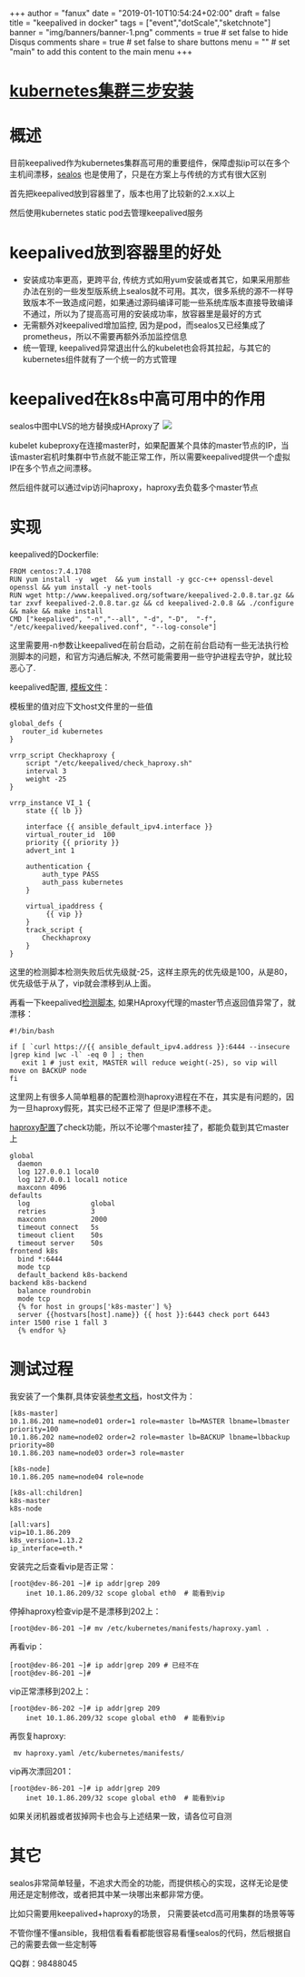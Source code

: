 +++
author = "fanux"
date = "2019-01-10T10:54:24+02:00"
draft = false
title = "keepalived in docker"
tags = ["event","dotScale","sketchnote"]
banner = "img/banners/banner-1.png"
comments = true     # set false to hide Disqus comments
share = true        # set false to share buttons
menu = ""           # set "main" to add this content to the main menu
+++

# [kubernetes集群三步安装](https://sealyun.com/pro/products/)

# 概述
目前keepalived作为kubernetes集群高可用的重要组件，保障虚拟ip可以在多个主机间漂移，[sealos](https://github.com/fanux/sealos) 也是使用了，只是在方案上与传统的方式有很大区别

首先把keepalived放到容器里了，版本也用了比较新的2.x.x以上

然后使用kubernetes static pod去管理keepalived服务
 
# keepalived放到容器里的好处
* 安装成功率更高，更跨平台, 传统方式如用yum安装或者其它，如果采用那些办法在别的一些发型版系统上sealos就不可用。其次，很多系统的源不一样导致版本不一致造成问题，如果通过源码编译可能一些系统库版本直接导致编译不通过，所以为了提高高可用的安装成功率，放容器里是最好的方式
* 无需额外对keepalived增加监控, 因为是pod，而sealos又已经集成了prometheus，所以不需要再额外添加监控信息
* 统一管理, keepalived异常退出什么的kubelet也会将其拉起，与其它的kubernetes组件就有了一个统一的方式管理
<!--more-->

# keepalived在k8s中高可用中的作用
sealos中图中LVS的地方替换成HAproxy了
![](/HA-arch.png)

kubelet kubeproxy在连接master时，如果配置某个具体的master节点的IP，当该master宕机时集群中节点就不能正常工作，所以需要keepalived提供一个虚拟IP在多个节点之间漂移。

然后组件就可以通过vip访问haproxy，haproxy去负载多个master节点


# 实现
keepalived的Dockerfile:
```
FROM centos:7.4.1708
RUN yum install -y  wget  && yum install -y gcc-c++ openssl-devel openssl && yum install -y net-tools 
RUN wget http://www.keepalived.org/software/keepalived-2.0.8.tar.gz && tar zxvf keepalived-2.0.8.tar.gz && cd keepalived-2.0.8 && ./configure && make && make install  
CMD ["keepalived", "-n","--all", "-d", "-D",  "-f", "/etc/keepalived/keepalived.conf", "--log-console"]
```
这里需要用-n参数让keepalived在前台启动，之前在前台启动有一些无法执行检测脚本的问题，和官方沟通后解决, 不然可能需要用一些守护进程去守护，就比较恶心了.

keepalived配置, [模板文件](https://github.com/fanux/sealos/blob/master/roles/keepalived/templates/keepalived.conf.j2)：

模板里的值对应下文host文件里的一些值 
```
global_defs {
   router_id kubernetes
}

vrrp_script Checkhaproxy {
    script "/etc/keepalived/check_haproxy.sh"
    interval 3
    weight -25 
}

vrrp_instance VI_1 {
    state {{ lb }}

    interface {{ ansible_default_ipv4.interface }}
    virtual_router_id  100
    priority {{ priority }}
    advert_int 1

    authentication {
        auth_type PASS
        auth_pass kubernetes
    }

    virtual_ipaddress {
         {{ vip }} 
    }
    track_script {
        Checkhaproxy
    }
}
```
这里的检测脚本检测失败后优先级就-25，这样主原先的优先级是100，从是80，优先级低于从了，vip就会漂移到从上面。

再看一下keepalived[检测脚本](https://github.com/fanux/sealos/blob/master/roles/keepalived/templates/check_haproxy.sh.j2), 如果HAproxy代理的master节点返回值异常了，就漂移：
```
#!/bin/bash

if [ `curl https://{{ ansible_default_ipv4.address }}:6444 --insecure |grep kind |wc -l` -eq 0 ] ; then
   exit 1 # just exit, MASTER will reduce weight(-25), so vip will move on BACKUP node
fi
```
这里网上有很多人简单粗暴的配置检测haproxy进程在不在，其实是有问题的，因为一旦haproxy假死，其实已经不正常了 但是IP漂移不走。

[haproxy配置](https://github.com/fanux/sealos/blob/master/roles/haproxy/templates/haproxy.cfg.j2)了check功能，所以不论哪个master挂了，都能负载到其它master上
```
global
  daemon
  log 127.0.0.1 local0
  log 127.0.0.1 local1 notice
  maxconn 4096
defaults
  log               global
  retries           3
  maxconn           2000
  timeout connect   5s
  timeout client    50s
  timeout server    50s
frontend k8s
  bind *:6444
  mode tcp
  default_backend k8s-backend
backend k8s-backend
  balance roundrobin
  mode tcp
  {% for host in groups['k8s-master'] %}
  server {{hostvars[host].name}} {{ host }}:6443 check port 6443  inter 1500 rise 1 fall 3
  {% endfor %}
```


# 测试过程
我安装了一个集群,具体安装[参考文档](https://github.com/fanux/sealos)，host文件为：
```
[k8s-master]
10.1.86.201 name=node01 order=1 role=master lb=MASTER lbname=lbmaster priority=100
10.1.86.202 name=node02 order=2 role=master lb=BACKUP lbname=lbbackup priority=80
10.1.86.203 name=node03 order=3 role=master

[k8s-node]
10.1.86.205 name=node04 role=node

[k8s-all:children]
k8s-master
k8s-node

[all:vars]
vip=10.1.86.209
k8s_version=1.13.2
ip_interface=eth.*
```
安装完之后查看vip是否正常：
```
[root@dev-86-201 ~]# ip addr|grep 209
    inet 10.1.86.209/32 scope global eth0  # 能看到vip
```
停掉haproxy检查vip是不是漂移到202上：
```
[root@dev-86-201 ~]# mv /etc/kubernetes/manifests/haproxy.yaml .
```
再看vip：
```
[root@dev-86-201 ~]# ip addr|grep 209 # 已经不在
[root@dev-86-201 ~]# 
```
vip正常漂移到202上：
```
[root@dev-86-202 ~]# ip addr|grep 209
    inet 10.1.86.209/32 scope global eth0  # 能看到vip
```

再恢复haproxy:
```
 mv haproxy.yaml /etc/kubernetes/manifests/
```
vip再次漂回201：
```
[root@dev-86-201 ~]# ip addr|grep 209
    inet 10.1.86.209/32 scope global eth0  # 能看到vip
```

如果关闭机器或者拔掉网卡也会与上述结果一致，请各位可自测

# 其它
sealos非常简单轻量，不追求大而全的功能，而提供核心的实现，这样无论是使用还是定制修改，或者把其中某一块哪出来都非常方便。

比如只需要用keepalived+haproxy的场景，   只需要装etcd高可用集群的场景等等

不管你懂不懂ansible，我相信看看看都能很容易看懂sealos的代码，然后根据自己的需要去做一些定制等

QQ群：98488045


